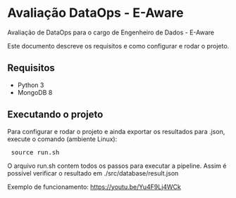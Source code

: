 # Avaliação DataOps - E-Aware
Avaliação de DataOps para o cargo de Engenheiro de Dados - E-Aware

Este documento descreve os requisitos e como configurar e rodar o projeto.

## Requisitos
* Python 3
* MongoDB 8

## Executando o projeto
Para configurar e rodar o projeto e ainda exportar os resultados para .json, execute o comando (ambiente Linux):

<pre> source run.sh </pre>

O arquivo run.sh contem todos os passos para executar a pipeline.
Assim é possível verificar o resultado em ./src/database/result.json

Exemplo de funcionamento: https://youtu.be/Yu4F9Lj4WCk